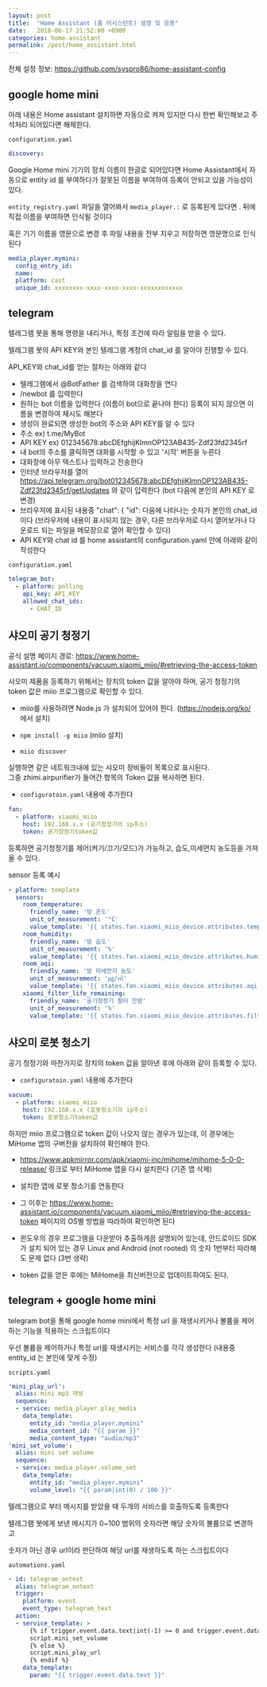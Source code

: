 ```yaml
---
layout: post
title:  "Home Assistant (홈 어시스턴트) 설정 및 응용"
date:   2018-06-17 21:52:00 +0900
categories: home-assistant
permalink: /post/home_assistant.html
---
```


전체 설정 정보: https://github.com/syspro86/home-assistant-config

## google home mini

아래 내용은 Home assistant 설치하면 자동으로 켜져 있지만 다시 한번 확인해보고 주석처리 되어있다면 해제한다.

`configuration.yaml`

```yaml
discovery:
```

Google Home mini 기기의 장치 이름이 한글로 되어있다면 Home Assistant에서 자동으로 entity id 를 부여하다가
잘못된 이름을 부여하여 등록이 안되고 있을 가능성이 있다.

`entity_registry.yaml` 파일을 열어봐서 `media_player.:` 로 등록된게 있다면 . 뒤에 직접 이름을 부여하면 인식될 것이다

혹은 기기 이름을 영문으로 변경 후 파일 내용을 전부 지우고 저장하면 영문명으로 인식된다

```yaml
media_player.mymini:
  config_entry_id:
  name:
  platform: cast
  unique_id: xxxxxxxx-xxxx-xxxx-xxxx-xxxxxxxxxxxx
```


## telegram

텔레그램 봇을 통해 명령을 내리거나, 특정 조건에 따라 알림을 받을 수 있다.

텔레그램 봇의 API KEY와 본인 텔레그램 계정의 chat_id 를 알아야 진행할 수 있다.

API_KEY와 chat_id를 얻는 절차는 아래와 같다

* 텔레그램에서 @BotFather 를 검색하여 대화창을 연다
* /newbot 를 입력한다
* 원하는 bot 이름을 입력한다 (이름이 bot으로 끝나야 한다) 등록이 되지 않으면 이름을 변경하여 재시도 해본다
* 생성이 완료되면 생성한 bot의 주소와 API KEY를 알 수 있다
* 주소 ex) t.me/MyBot
* API KEY ex) 012345678:abcDEfghijKlmnOP123AB435-Zdf23fd2345rf
* 내 bot의 주소를 클릭하면 대화를 시작할 수 있고 '시작' 버튼을 누른다
* 대화창에 아무 텍스트나 입력하고 전송한다
* 인터넷 브라우저를 열어 https://api.telegram.org/bot012345678:abcDEfghijKlmnOP123AB435-Zdf23fd2345rf/getUpdates 와 같이 입력한다 (bot 다음에 본인의 API KEY 로 변경)
* 브라우저에 표시된 내용중 "chat": { "id": 다음에 나타나는 숫자가 본인의 chat_id 이다 (브라우저에 내용이 표시되지 않는 경우, 다른 브라우저로 다시 열어보거나 다운로드 되는 파일을 메모장으로 열어 확인할 수 있다)
* API KEY와 chat id 를 home assistant의 configuration.yaml 안에 아래와 같이 작성한다

`configuration.yaml`

```yaml
telegram_bot:
  - platform: polling
    api_key: API_KEY
    allowed_chat_ids:
      - CHAT_ID
```


## 샤오미 공기 청정기

공식 설명 페이지 경로: https://www.home-assistant.io/components/vacuum.xiaomi_miio/#retrieving-the-access-token

샤오미 제품을 등록하기 위해서는 장치의 token 값을 알아야 하며, 공기 청정기의 token 값은 miio 프로그램으로 확인할 수 있다.

* miio를 사용하려면 Node.js 가 설치되어 있어야 한다. (https://nodejs.org/ko/ 에서 설치)

* `npm install -g miio` (miio 설치)

* `miio discover`

실행하면 같은 네트워크내에 있는 샤오미 장비들이 목록으로 표시된다.  
그중 zhimi.airpurifier가 들어간 항목의 Token 값을 복사하면 된다.

* `configuratoin.yaml` 내용에 추가한다

```yaml
fan:
  - platform: xiaomi_miio
    host: 192.168.x.x (공기청정기의 ip주소)
    token: 공기청정기token값
```

등록하면 공기청정기를 제어(켜기/끄기/모드)가 가능하고, 습도,미세먼지 농도등을 가져올 수 있다.

sensor 등록 예시

```yaml
- platform: template
  sensors:
    room_temperature:
      friendly_name: '방 온도'
      unit_of_measurement: '°C'
      value_template: '{{ states.fan.xiaomi_miio_device.attributes.temperature }}'
    room_humidity:
      friendly_name: '방 습도'
      unit_of_measurement: '%'
      value_template: '{{ states.fan.xiaomi_miio_device.attributes.humidity }}'
    room_aqi:
      friendly_name: '방 미세먼지 농도'
      unit_of_measurement: '㎍/㎥'
      value_template: '{{ states.fan.xiaomi_miio_device.attributes.aqi }}'
    xiaomi_filter_life_remaining:
      friendly_name: '공기청정기 필터 잔량'
      unit_of_measurement: '%'
      value_template: '{{ states.fan.xiaomi_miio_device.attributes.filter_life_remaining }}'
```


## 샤오미 로봇 청소기

공기 청정기와 마찬가지로 장치의 token 값을 알아낸 후에 아래와 같이 등록할 수 있다.

* `configuratoin.yaml` 내용에 추가한다

```yaml
vacuum:
  - platform: xiaomi_miio
    host: 192.168.x.x (로봇청소기의 ip주소)
    token: 로봇청소기token값
```

하지만 miio 프로그램으로 token 값이 나오지 않는 경우가 있는데, 이 경우에는 MiHome 앱의 구버전을 설치하여 확인해야 한다.

* https://www.apkmirror.com/apk/xiaomi-inc/mihome/mihome-5-0-0-release/ 링크로 부터 MiHome 앱을 다시 설치한다 (기존 앱 삭제)

* 설치한 앱에 로봇 청소기를 연동한다

* 그 이후는 https://www.home-assistant.io/components/vacuum.xiaomi_miio/#retrieving-the-access-token 페이지의 OS별 방법을 따라하여 확인하면 된다

* 윈도우의 경우 프로그램을 다운받아 추출하게끔 설명되어 있는데, 안드로이드 SDK가 설치 되어 있는 경우 Linux and Android (not rooted) 의 숫자 1번부터 따라해도 문제 없다 (3번 생략)

* token 값을 얻은 후에는 MiHome을 최신버전으로 업데이트하여도 된다.


## telegram + google home mini

telegram bot을 통해 google home mini에서 특정 url 을 재생시키거나 볼륨을 제어하는 기능을 적용하는 스크립트이다

우선 볼륨을 제어하거나 특정 url를 재생시키는 서비스를 각각 생성한다 (내용중 entity_id 는 본인에 맞게 수정)

`scripts.yaml`

```yaml
'mini_play_url':
  alias: mini mp3 재생
  sequence:
  - service: media_player.play_media
    data_template:
      entity_id: "media_player.mymini"
      media_content_id: "{{ param }}"
      media_content_type: "audio/mp3"
'mini_set_volume':
  alias: mini set volume
  sequence:
  - service: media_player.volume_set
    data_template:
      entity_id: "media_player.mymini"
      volume_level: "{{ param|int(0) / 100 }}"
```

텔레그램으로 부터 메시지를 받았을 때 두개의 서비스를 호출하도록 등록한다

텔레그램 봇에게 보낸 메시지가 0~100 범위의 숫자라면 해당 숫자의 볼륨으로 변경하고

숫자가 아닌 경우 url이라 판단하여 해당 url를 재생하도록 하는 스크립트이다

`automations.yaml`

```yaml
- id: telegram_ontext
  alias: telegram_ontext
  trigger:
    platform: event
    event_type: telegram_text
  action:
  - service_template: >
      {% if trigger.event.data.text|int(-1) >= 0 and trigger.event.data.text|int(-1) <= 100 %}
      script.mini_set_volume
      {% else %}
      script.mini_play_url
      {% endif %}
    data_template:
      param: "{{ trigger.event.data.text }}"
```

